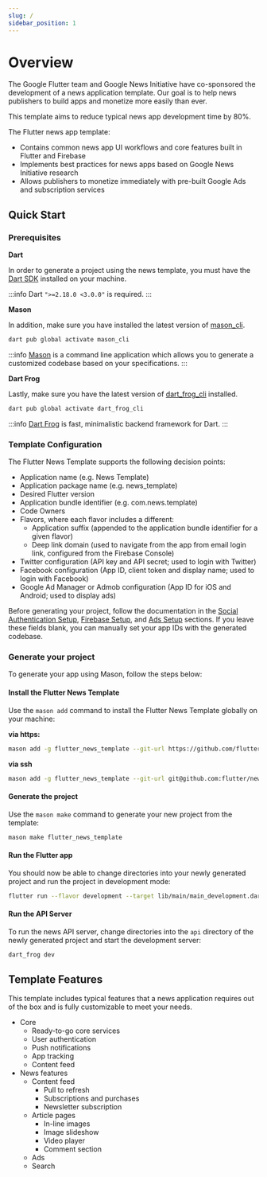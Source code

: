```yaml
---
slug: /
sidebar_position: 1
---
```


# Overview

The Google Flutter team and Google News Initiative have co-sponsored the development of a news application template. Our goal is to help news publishers to build apps and monetize more easily than ever.

This template aims to reduce typical news app development time by 80%.

The Flutter news app template:

- Contains common news app UI workflows and core features built in Flutter and Firebase
- Implements best practices for news apps based on Google News Initiative research
- Allows publishers to monetize immediately with pre-built Google Ads and subscription services

## Quick Start

### Prerequisites

**Dart**

In order to generate a project using the news template, you must have the [Dart SDK][dart_installation_link] installed on your machine.

:::info
Dart `">=2.18.0 <3.0.0"` is required.
:::

**Mason**

In addition, make sure you have installed the latest version of [mason_cli][mason_cli_link].

```bash
dart pub global activate mason_cli
```

:::info
[Mason][mason_link] is a command line application which allows you to generate a customized codebase based on your specifications.
:::

**Dart Frog**

Lastly, make sure you have the latest version of [dart_frog_cli][dart_frog_cli_link] installed.

```bash
dart pub global activate dart_frog_cli
```

:::info
[Dart Frog][dart_frog_link] is fast, minimalistic backend framework for Dart.
:::

### Template Configuration

The Flutter News Template supports the following decision points:
- Application name (e.g. News Template)
- Application package name (e.g. news_template)
- Desired Flutter version
- Application bundle identifier (e.g. com.news.template)
- Code Owners
- Flavors, where each flavor includes a different:
  - Application suffix (appended to the application bundle identifier for a given flavor)
  - Deep link domain (used to navigate from the app from email login link, configured from the Firebase Console)
- Twitter configuration (API key and API secret; used to login with Twitter)
- Facebook configuration (App ID, client token and display name; used to login with Facebook)
- Google Ad Manager or Admob configuration (App ID for iOS and Android; used to display ads)

Before generating your project, follow the documentation in the [Social Authentication Setup](https://flutter.github.io/news_toolkit/project_configuration/social_authentication), [Firebase Setup](https://flutter.github.io/news_toolkit/project_configuration/firebase), and [Ads Setup](https://flutter.github.io/news_toolkit/project_configuration/ads) sections. If you leave these fields blank, you can manually set your app IDs with the generated codebase.

### Generate your project

To generate your app using Mason, follow the steps below:

#### Install the Flutter News Template

Use the `mason add` command to install the Flutter News Template globally on your machine:

**via https:**

```bash
mason add -g flutter_news_template --git-url https://github.com/flutter/news_toolkit --git-path flutter_news_template
```

**via ssh**

```bash
mason add -g flutter_news_template --git-url git@github.com:flutter/news_toolkit.git --git-path flutter_news_template
```

#### Generate the project

Use the `mason make` command to generate your new project from the template:

```bash
mason make flutter_news_template
```

#### Run the Flutter app

You should now be able to change directories into your newly generated project and run the project in development mode:

```bash
flutter run --flavor development --target lib/main/main_development.dart
```

#### Run the API Server

To run the news API server, change directories into the `api` directory of the newly generated project and start the development server:

```bash
dart_frog dev
```

## Template Features

This template includes typical features that a news application requires out of the box and is fully customizable to meet your needs.

- Core
  - Ready-to-go core services
  - User authentication
  - Push notifications
  - App tracking
  - Content feed
- News features
  - Content feed
    - Pull to refresh
    - Subscriptions and purchases
    - Newsletter subscription
  - Article pages
    - In-line images
    - Image slideshow
    - Video player
    - Comment section
  - Ads
  - Search

[dart_frog_cli_link]: https://pub.dev/packages/dart_frog_cli
[dart_frog_link]: https://dartfrog.vgv.dev
[dart_installation_link]: https://dart.dev/get-dart
[mason_link]: https://github.com/felangel/mason
[mason_cli_link]: https://pub.dev/packages/mason_cli
